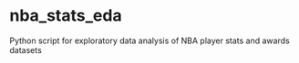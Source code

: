 # nba_stats_eda
Python script for exploratory data analysis of NBA player stats and awards datasets
